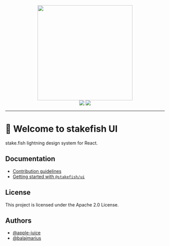 <div align="center">
  <a href="https://www.npmjs.com/package/@stakefish/ui"><img src="https://gateway.pinata.cloud/ipfs/QmbZL1ceA8Yiz2pKALTg919jYx141DPUGegC9L4XpyayW5" width="300" /></a>
</div>

<div align="center">
  <a href="#"><img src="https://img.shields.io/badge/License-Apache%202.0-blue.svg" /></a>
  <a href="https://www.npmjs.com/package/@stakefish/ui"><img src="https://img.shields.io/npm/v/@stakefish/ui.svg" /></a>
</div>

---

# 👋 Welcome to stakefish UI

stake.fish lightning design system for React.

## Documentation

- [Contribution guidelines](/docs/contribution-guidelines.md)
- [Getting started with `@stakefish/ui`](/docs/getting-started.md)

## License

This project is licensed under the Apache 2.0 License.

## Authors

- [@apple-juice](https://www.github.com/apple-juice)
- [@balajmarius](https://www.github.com/balajmarius)
